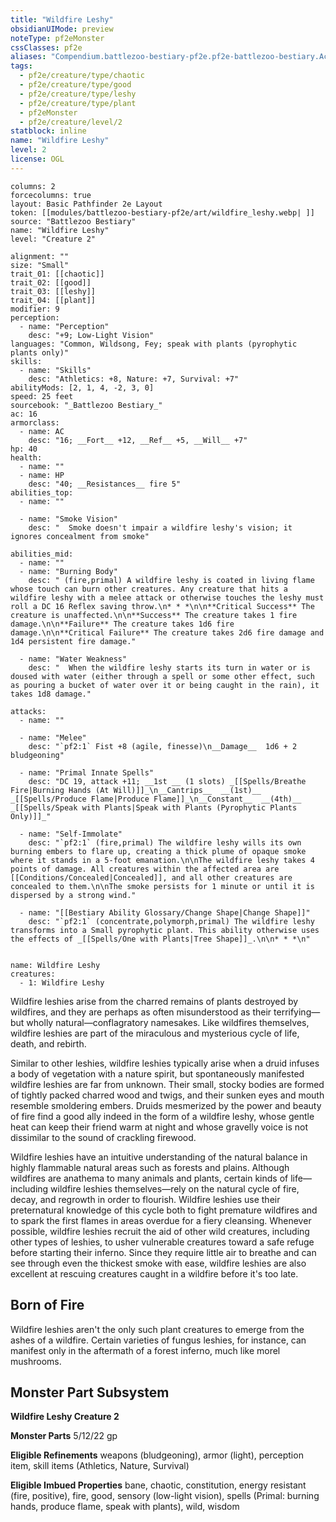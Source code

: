 ```yaml
---
title: "Wildfire Leshy"
obsidianUIMode: preview
noteType: pf2eMonster
cssClasses: pf2e
aliases: "Compendium.battlezoo-bestiary-pf2e.pf2e-battlezoo-bestiary.Actor.Sh61U9E9Ky4DCAfP" 
tags:
  - pf2e/creature/type/chaotic
  - pf2e/creature/type/good
  - pf2e/creature/type/leshy
  - pf2e/creature/type/plant
  - pf2eMonster
  - pf2e/creature/level/2
statblock: inline
name: "Wildfire Leshy"
level: 2
license: OGL
---
```


```statblock
columns: 2
forcecolumns: true
layout: Basic Pathfinder 2e Layout
token: [[modules/battlezoo-bestiary-pf2e/art/wildfire_leshy.webp| ]]
source: "Battlezoo Bestiary"
name: "Wildfire Leshy"
level: "Creature 2"

alignment: ""
size: "Small"
trait_01: [[chaotic]]
trait_02: [[good]]
trait_03: [[leshy]]
trait_04: [[plant]]
modifier: 9
perception:
  - name: "Perception"
    desc: "+9; Low-Light Vision"
languages: "Common, Wildsong, Fey; speak with plants (pyrophytic plants only)"
skills:
  - name: "Skills"
    desc: "Athletics: +8, Nature: +7, Survival: +7"
abilityMods: [2, 1, 4, -2, 3, 0]
speed: 25 feet
sourcebook: "_Battlezoo Bestiary_"
ac: 16
armorclass:
  - name: AC
    desc: "16; __Fort__ +12, __Ref__ +5, __Will__ +7"
hp: 40
health:
  - name: ""
  - name: HP
    desc: "40; __Resistances__ fire 5"
abilities_top:
  - name: ""

  - name: "Smoke Vision"
    desc: "  Smoke doesn't impair a wildfire leshy's vision; it ignores concealment from smoke"

abilities_mid:
  - name: ""
  - name: "Burning Body"
    desc: " (fire,primal) A wildfire leshy is coated in living flame whose touch can burn other creatures. Any creature that hits a wildfire leshy with a melee attack or otherwise touches the leshy must roll a DC 16 Reflex saving throw.\n* * *\n\n**Critical Success** The creature is unaffected.\n\n**Success** The creature takes 1 fire damage.\n\n**Failure** The creature takes 1d6 fire damage.\n\n**Critical Failure** The creature takes 2d6 fire damage and 1d4 persistent fire damage."

  - name: "Water Weakness"
    desc: "  When the wildfire leshy starts its turn in water or is doused with water (either through a spell or some other effect, such as pouring a bucket of water over it or being caught in the rain), it takes 1d8 damage."

attacks:
  - name: ""

  - name: "Melee"
    desc: "`pf2:1` Fist +8 (agile, finesse)\n__Damage__  1d6 + 2 bludgeoning"

  - name: "Primal Innate Spells"
    desc: "DC 19, attack +11; __1st __ (1 slots) _[[Spells/Breathe Fire|Burning Hands (At Will)]]_\n__Cantrips__  __(1st)__ _[[Spells/Produce Flame|Produce Flame]]_\n__Constant__  __(4th)__ _[[Spells/Speak with Plants|Speak with Plants (Pyrophytic Plants Only)]]_"

  - name: "Self-Immolate"
    desc: "`pf2:1` (fire,primal) The wildfire leshy wills its own burning embers to flare up, creating a thick plume of opaque smoke where it stands in a 5-foot emanation.\n\nThe wildfire leshy takes 4 points of damage. All creatures within the affected area are [[Conditions/Concealed|Concealed]], and all other creatures are concealed to them.\n\nThe smoke persists for 1 minute or until it is dispersed by a strong wind."

  - name: "[[Bestiary Ability Glossary/Change Shape|Change Shape]]"
    desc: "`pf2:1` (concentrate,polymorph,primal) The wildfire leshy transforms into a Small pyrophytic plant. This ability otherwise uses the effects of _[[Spells/One with Plants|Tree Shape]]_.\n\n* * *\n"
 
```

```encounter-table
name: Wildfire Leshy
creatures:
  - 1: Wildfire Leshy
```



Wildfire leshies arise from the charred remains of plants destroyed by wildfires, and they are perhaps as often misunderstood as their terrifying—but wholly natural—conflagratory namesakes. Like wildfires themselves, wildfire leshies are part of the miraculous and mysterious cycle of life, death, and rebirth.

Similar to other leshies, wildfire leshies typically arise when a druid infuses a body of vegetation with a nature spirit, but spontaneously manifested wildfire leshies are far from unknown. Their small, stocky bodies are formed of tightly packed charred wood and twigs, and their sunken eyes and mouth resemble smoldering embers. Druids mesmerized by the power and beauty of fire find a good ally indeed in the form of a wildfire leshy, whose gentle heat can keep their friend warm at night and whose gravelly voice is not dissimilar to the sound of crackling firewood.

Wildfire leshies have an intuitive understanding of the natural balance in highly flammable natural areas such as forests and plains. Although wildfires are anathema to many animals and plants, certain kinds of life—including wildfire leshies themselves—rely on the natural cycle of fire, decay, and regrowth in order to flourish. Wildfire leshies use their preternatural knowledge of this cycle both to fight premature wildfires and to spark the first flames in areas overdue for a fiery cleansing. Whenever possible, wildfire leshies recruit the aid of other wild creatures, including other types of leshies, to usher vulnerable creatures toward a safe refuge before starting their inferno. Since they require little air to breathe and can see through even the thickest smoke with ease, wildfire leshies are also excellent at rescuing creatures caught in a wildfire before it's too late.

## Born of Fire

Wildfire leshies aren't the only such plant creatures to emerge from the ashes of a wildfire. Certain varieties of fungus leshies, for instance, can manifest only in the aftermath of a forest inferno, much like morel mushrooms.

## Monster Part Subsystem

**Wildfire Leshy Creature 2**

**Monster Parts** 5/12/22 gp

**Eligible Refinements** weapons (bludgeoning), armor (light), perception item, skill items (Athletics, Nature, Survival)

**Eligible Imbued Properties** bane, chaotic, constitution, energy resistant (fire, positive), fire, good, sensory (low-light vision), spells (Primal: burning hands, produce flame, speak with plants), wild, wisdom
